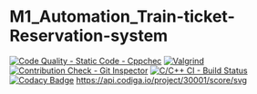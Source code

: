 # M1_Automation_Train-ticket-Reservation-system
[![Code Quality - Static Code - Cppchec](https://github.com/IssacAugustine/M1_Automation_Train-ticket-Reservation-system/actions/workflows/c-cpp.yml/badge.svg)](https://github.com/IssacAugustine/M1_Automation_Train-ticket-Reservation-system/actions/workflows/c-cpp.yml)
[![Valgrind](https://github.com/IssacAugustine/M1_Automation_Train-ticket-Reservation-system/actions/workflows/valgrind.yml/badge.svg)](https://github.com/IssacAugustine/M1_Automation_Train-ticket-Reservation-system/actions/workflows/valgrind.yml)
[![Contribution Check - Git Inspector](https://github.com/IssacAugustine/M1_Automation_Train-ticket-Reservation-system/actions/workflows/gitinspector.yml/badge.svg)](https://github.com/IssacAugustine/M1_Automation_Train-ticket-Reservation-system/actions/workflows/gitinspector.yml)
[![C/C++ CI - Build Status](https://github.com/IssacAugustine/M1_Automation_Train-ticket-Reservation-system/actions/workflows/linux.yml/badge.svg)](https://github.com/IssacAugustine/M1_Automation_Train-ticket-Reservation-system/actions/workflows/linux.yml)
[![Codacy Badge](https://app.codacy.com/project/badge/Grade/4622e56588b246708bdd3c9278aa02cf)](https://www.codacy.com/gh/IssacAugustine/M1_Automation_Train-ticket-Reservation-system/dashboard?utm_source=github.com&amp;utm_medium=referral&amp;utm_content=IssacAugustine/M1_Automation_Train-ticket-Reservation-system&amp;utm_campaign=Badge_Grade)
https://api.codiga.io/project/30001/score/svg
